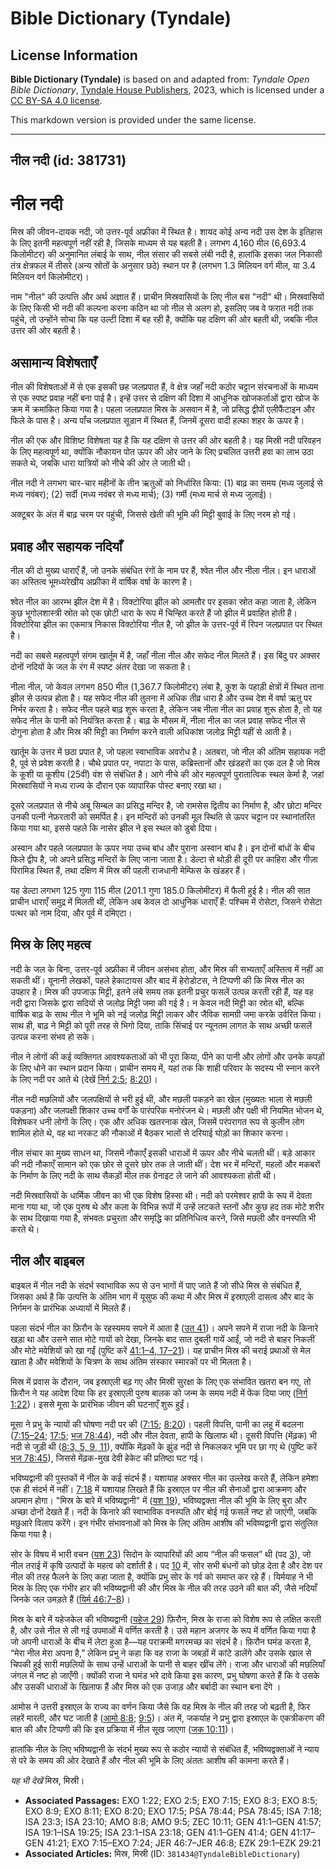 # Bible Dictionary (Tyndale)

## License Information

**Bible Dictionary (Tyndale)** is based on and adapted from: _Tyndale Open Bible Dictionary_, [Tyndale House Publishers](https://tyndaleopenresources.com/), 2023, which is licensed under a [CC BY-SA 4.0 license](https://creativecommons.org/licenses/by-sa/4.0/legalcode.en).

This markdown version is provided under the same license.



--------------------------------

## नील नदी (id: 381731)

नील नदी
=======

मिस्र की जीवन\-दायक नदी, जो उत्तर\-पूर्व अफ्रीका में स्थित है। शायद कोई अन्य नदी उस देश के इतिहास के लिए इतनी महत्वपूर्ण नहीं रही है, जिसके माध्यम से यह बहती है। लगभग 4,160 मील (6,693\.4 किलोमीटर) की अनुमानित लंबाई के साथ, नील संसार की सबसे लंबी नदी है, हालांकि इसका जल निकासी तंत्र क्षेत्रफल में तीसरे (अन्य स्रोतों के अनुसार छठे) स्थान पर है (लगभग 1\.3 मिलियन वर्ग मील, या 3\.4 मिलियन वर्ग किलोमीटर)।

नाम "नील" की उत्पत्ति और अर्थ अज्ञात हैं। प्राचीन मिस्रवासियों के लिए नील बस "नदी" थी। मिस्रवासियों के लिए किसी भी नदी की कल्पना करना कठिन था जो नील से अलग हो, इसलिए जब वे फरात नदी तक पहुंचे, तो उन्होंने सोचा कि यह उल्टी दिशा में बह रही है, क्योंकि यह दक्षिण की ओर बहती थी, जबकि नील उत्तर की ओर बहती है।

असामान्य विशेषताएँ
------------------

नील की विशेषताओं में से एक इसकी छह जलप्रपात हैं, वे क्षेत्र जहाँ नदी कठोर चट्टान संरचनाओं के माध्यम से एक स्पष्ट प्रवाह नहीं बना पाई है। इन्हें उत्तर से दक्षिण की दिशा में आधुनिक खोजकर्ताओं द्वारा खोज के क्रम में क्रमांकित किया गया है। पहला जलप्रपात मिस्र के असवान में है, जो प्रसिद्ध द्वीपों एलीफैंटाइन और फिले के पास है। अन्य पाँच जलप्रपात सूडान में स्थित हैं, जिनमें दूसरा वादी हल्फा शहर के ऊपर है।

नील की एक और विशिष्ट विशेषता यह है कि यह दक्षिण से उत्तर की ओर बहती है। यह मिस्री नदी परिवहन के लिए महत्वपूर्ण था, क्योंकि नौकायन पोत ऊपर की ओर जाने के लिए प्रचलित उत्तरी हवा का लाभ उठा सकते थे, जबकि धारा यात्रियों को नीचे की ओर ले जाती थी।

नील नदी ने लगभग चार\-चार महीनों के तीन ऋतुओं को निर्धारित किया: (1\) बाढ़ का समय (मध्य जुलाई से मध्य नवंबर); (2\) सर्दी (मध्य नवंबर से मध्य मार्च); (3\) गर्मी (मध्य मार्च से मध्य जुलाई)।

अक्टूबर के अंत में बाढ़ चरम पर पहुंची, जिससे खेती की भूमि की मिट्टी बुवाई के लिए नरम हो गई।

प्रवाह और सहायक नदियाँ
----------------------

नील की दो मुख्य धाराएँ हैं, जो उनके संबंधित रंगों के नाम पर हैं, श्वेत नील और नीला नील। इन धाराओं का अस्तित्व भूमध्यरेखीय अफ्रीका में वार्षिक वर्षा के कारण है।

श्वेत नील का आरम्भ झील देश में है। विक्टोरिया झील को आमतौर पर इसका स्रोत कहा जाता है, लेकिन कुछ भूगोलशास्त्री स्रोत को एक छोटी धारा के रूप में चिन्हित करते हैं जो झील में प्रवाहित होती है। विक्टोरिया झील का एकमात्र निकास विक्टोरिया नील है, जो झील के उत्तर\-पूर्व में रिपन जलप्रपात पर स्थित है।

नदी का सबसे महत्वपूर्ण संगम खार्तूम में है, जहाँ नीला नील और सफेद नील मिलते हैं। इस बिंदु पर अक्सर दोनों नदियों के जल के रंग में स्पष्ट अंतर देखा जा सकता है।

नीला नील, जो केवल लगभग 850 मील (1,367\.7 किलोमीटर) लंबा है, कूश के पहाड़ी क्षेत्रों में स्थित ताना झील से उत्पन्न होता है। यह सफेद नील की तुलना में अधिक तीव्र धारा है और उच्च देश में वर्षा ऋतु पर निर्भर करता है। सफेद नील पहले बाढ़ शुरू करता है, लेकिन जब नीला नील का प्रवाह शुरू होता है, तो यह सफेद नील के पानी को नियंत्रित करता है। बाढ़ के मौसम में, नीला नील का जल प्रवाह सफेद नील से दोगुना होता है और मिस्र की मिट्टी का निर्माण करने वाली अधिकांश जलोढ़ मिट्टी यहीं से आती है।

खार्तूम के उत्तर में छठा प्रपात है, जो पहला स्वाभाविक अवरोध है। अतबरा, जो नील की अंतिम सहायक नदी है, पूर्व से प्रवेश करती है। चौथे प्रपात पर, नपाटा के पास, कब्रिस्तानों और खंडहरों का एक दल है जो मिस्र के कूशी या कूशीय (25वीं) वंश से संबंधित है। आगे नीचे की ओर महत्वपूर्ण पुरातात्विक स्थल केर्मा है, जहां मिस्रवासियों ने मध्य राज्य के दौरान एक व्यापारिक पोस्ट बनाए रखा था।

दूसरे जलप्रपात से नीचे अबू सिम्बल का प्रसिद्ध मन्दिर है, जो रामसेस द्वितीय का निर्माण है, और छोटा मन्दिर उनकी पत्नी नेफ़रतारी को समर्पित है। इन मन्दिरों को उनकी मूल स्थिति से ऊपर चट्टान पर स्थानांतरित किया गया था, इससे पहले कि नासेर झील ने इस स्थल को डुबो दिया।

अस्वान और पहले जलप्रपात के ऊपर नया उच्च बांध और पुराना अस्वान बांध है। इन दोनों बांधों के बीच फिले द्वीप है, जो अपने प्रसिद्ध मन्दिरों के लिए जाना जाता है। डेल्टा से थोड़ी ही दूरी पर काहिरा और गीज़ा पिरामिड स्थित हैं, तथा दक्षिण में मिस्र की पहली राजधानी मेम्फिस के खंडहर हैं।

यह डेल्टा लगभग 125 गुणा 115 मील (201\.1 गुणा 185\.0 किलोमीटर) में फैली हुई है। नील की सात प्राचीन धाराएँ समुद्र में मिलती थीं, लेकिन अब केवल दो आधुनिक धाराएँ हैं: पश्चिम में रोसेटा, जिसने रोसेटा पत्थर को नाम दिया, और पूर्व में दमिएटा।

मिस्र के लिए महत्व
------------------

नदी के जल के बिना, उत्तर\-पूर्व अफ्रीका में जीवन असंभव होता, और मिस्र की सभ्यताएँ अस्तित्व में नहीं आ सकती थीं। यूनानी लेखकों, पहले हेकाटायस और बाद में हेरोडोटस, ने टिप्पणी की कि मिस्र नील का उपहार है। मिस्र की उपजाऊ मिट्टी, इतने लंबे समय तक इतनी प्रचुर फसलें उत्पन्न करती रही हैं, यह वह नदी द्वारा जिसके द्वारा सदियों से जलोढ़ मिट्टी जमा की गई है। न केवल नदी मिट्टी का स्रोत थी, बल्कि वार्षिक बाढ़ के साथ नील ने भूमि को नई जलोढ़ मिट्टी लाकर और जैविक सामग्री जमा करके उर्वरित किया। साथ ही, बाढ़ ने मिट्टी को पूरी तरह से भिगो दिया, ताकि सिंचाई पर न्यूनतम लागत के साथ अच्छी फसलें उत्पन्न करना संभव हो सके।

नील ने लोगों की कई व्यक्तिगत आवश्यकताओं को भी पूरा किया, पीने का पानी और लोगों और उनके कपड़ों के लिए धोने का स्थान प्रदान किया। प्राचीन समय में, यहां तक कि शाही परिवार के सदस्य भी स्नान करने के लिए नदी पर आते थे (देखें [निर्ग 2:5](https://ref.ly/Exod2:5); [8:20](https://ref.ly/Exod8:20))।

नील नदी मछलियों और जलपक्षियों से भरी हुई थी, और मछली पकड़ने का खेल (मुख्यतः भाला से मछली पकड़ना) और जलपक्षी शिकार उच्च वर्गों के पारंपरिक मनोरंजन थे। मछली और पक्षी भी नियमित भोजन थे, विशेषकर धनी लोगों के लिए। एक और अधिक खतरनाक खेल, जिसमें परंपरागत रूप से कुलीन लोग शामिल होते थे, वह था नरकट की नौकाओं में बैठकर भालों से दरियाई घोड़ों का शिकार करना।

नील संचार का मुख्य साधन था, जिसमें नौकाएँ इसकी धाराओं में ऊपर और नीचे चलती थीं। बड़े आकार की नदी नौकाएँ सामान को एक छोर से दूसरे छोर तक ले जाती थीं। देश भर में मन्दिरों, महलों और मकबरों के निर्माण के लिए नदी के साथ सैकड़ों मील तक ग्रेनाइट ले जाने की आवश्यकता होती थी।

नदी मिस्रवासियों के धार्मिक जीवन का भी एक विशेष हिस्सा थी। नदी को परमेश्वर हापी के रूप में देवता माना गया था, जो एक पुरुष थे और कला के विभिन्न रूपों में उन्हें लटकते स्तनों और कुछ हद तक मोटे शरीर के साथ दिखाया गया है, संभवतः प्रचुरता और समृद्धि का प्रतिनिधित्व करने, जिसे मछली और वनस्पति भी करते थे।

नील और बाइबल
------------

बाइबल में नील नदी के संदर्भ स्वाभाविक रूप से उन भागों में पाए जाते हैं जो सीधे मिस्र से संबंधित हैं, जिसका अर्थ है कि उत्पत्ति के अंतिम भाग में यूसुफ की कथा में और मिस्र में इस्राएली दासत्व और बाद के निर्गमन के प्रारंभिक अध्यायों में मिलते हैं।

पहला संदर्भ नील का फ़िरौन के रहस्यमय सपने में आता है ([उत 41](https://ref.ly/Gen41:1-Gen41:57))। अपने सपने में राजा नदी के किनारे खड़ा था और उसने सात मोटे गायों को देखा, जिनके बाद सात दुबली गायें आईं, जो नदी से बाहर निकलीं और मोटे मवेशियों को खा गईं (पुष्टि करें [41:1–4, 17–21](https://ref.ly/Gen41:1-Gen41:4,Gen41:17-Gen41:21))। यह प्राचीन मिस्र की चराई प्रथाओं से मेल खाता है और मवेशियों के चित्रण के साथ अंतिम संस्कार स्मारकों पर भी मिलता है।

मिस्र में प्रवास के दौरान, जब इस्राएली बढ़ गए और मिस्री सुरक्षा के लिए एक संभावित खतरा बन गए, तो फ़िरौन ने यह आदेश दिया कि हर इस्राएली पुरुष बालक को जन्म के समय नदी में फेंक दिया जाए ([निर्ग 1:22](https://ref.ly/Exod1:22))। इससे मूसा के प्रारंभिक जीवन की घटनाएँ शुरू हुईं।

मूसा ने प्रभु के न्यायों की घोषणा नदी पर की ([7:15](https://ref.ly/Exod7:15); [8:20](https://ref.ly/Exod8:20))। पहली विपत्ति, पानी का लहू में बदलना ([7:15–24](https://ref.ly/Exod7:15-Exod7:24); [17:5](https://ref.ly/Exod17:5); [भज 78:44](https://ref.ly/Ps78:44)), नदी और नील देवता, हापी के खिलाफ थी। दूसरी विपत्ति (मेंढ़क) भी नदी से जुड़ी थी ([8:3, 5, 9, 11](https://ref.ly/Exod8:3,Exod8:5,Exod8:9,Exod8:11)), क्योंकि मेंढ़कों के झुंड नदी से निकलकर भूमि पर छा गए थे (पुष्टि करें [भज 78:45](https://ref.ly/Ps78:45)), जिससे मेंढ़क\-मुख देवी हेकेट की प्रतिष्ठा घट गई।

भविष्यद्वानी की पुस्तकों में नील के कई संदर्भ हैं। यशायाह अक्सर नील का उल्लेख करते हैं, लेकिन हमेशा एक ही संदर्भ में नहीं। [7:18](https://ref.ly/Isa7:18) में यशायाह लिखते हैं कि इस्राएल पर नील की सेनाओं द्वारा आक्रमण और अपमान होगा। "मिस्र के बारे में भविष्यद्वानी" में ([यश 19](https://ref.ly/Isa19:1-Isa19:25)), भविष्यद्वक्ता नील की भूमि के लिए बुरा और अच्छा दोनों देखते हैं। नदी के किनारे की स्वाभाविक वनस्पति और बोई गई फसलें नष्ट हो जाएंगी, जबकि मछुआरे विलाप करेंगे। इन गंभीर संभावनाओं को मिस्र के लिए अंतिम आशीष की भविष्यद्वानी द्वारा संतुलित किया गया है।

सोर के विषय में भारी वचन ([यश 23](https://ref.ly/Isa23:1-Isa23:18)) सिदोन के व्यापारियों की आय “नील की फसल” थी (पद [3](https://ref.ly/Isa23:3)), जो नील तराई में कृषि उत्पादों के महत्व को दर्शाती है। पद [10](https://ref.ly/Isa23:10) में, सोर सभी बंधनों को छोड़ देता है और देश पर नील की तरह फैलने के लिए कहा जाता है, क्योंकि प्रभु सोर के गर्व को समाप्त कर रहे हैं। यिर्मयाह ने भी मिस्र के लिए एक गंभीर हार की भविष्यद्वानी की और मिस्र के नील की तरह उठने की बात की, जैसे नदियाँ जिनके जल उमड़ते हैं ([यिर्म 46:7–8](https://ref.ly/Jer46:7-Jer46:8))।

मिस्र के बारे में यहेजकेल की भविष्यद्वानी ([यहेज 29](https://ref.ly/Ezek29:1-Ezek29:21)) फ़िरौन, मिस्र के राजा को विशेष रूप से लक्षित करती है, और उसे नील से ली गई उपमाओं में वर्णित करती है। उसे महान अजगर के रूप में वर्णित किया गया है जो अपनी धाराओं के बीच में लेटा हुआ है—यह पराक्रमी मगरमच्छ का संदर्भ है। फ़िरौन घमंड करता है, “मेरा नील मेरा अपना है,” लेकिन प्रभु ने कहा कि वह राजा के जबड़ों में कांटे डालेंगे और उसके खाल से चिपकी हुई सारी मछलियों के साथ उन्हें धाराओं के पानी से बाहर खींच लेंगे। राजा और धाराओं की मछलियाँ जंगल में नष्ट हो जाएँगी। क्योंकी राजा ने घमंड भरे दावे किया इस कारण, प्रभु घोषणा करते हैं कि वे उसके और उसकी धाराओं के खिलाफ हैं और मिस्र को एक उजाड़ और बर्बादी का स्थान बना देंगे । 

आमोस ने उत्तरी इस्राएल के राज्य का वर्णन किया जैसे कि वह मिस्र के नील की तरह जो बढ़ती है, फिर लहरें मारती, और घट जाती है ([आमो 8:8](https://ref.ly/Amos8:8); [9:5](https://ref.ly/Amos9:5))। अंत में, जकर्याह ने प्रभु द्वारा इस्राएल के एकत्रीकरण की बात की और टिप्पणी की कि इस प्रक्रिया में नील सूख जाएगा ([जक 10:11](https://ref.ly/Zech10:11))।

हालांकि नील के लिए भविष्यद्वानी के संदर्भ मुख्य रूप से कठोर न्यायों से संबंधित हैं, भविष्यद्वक्ताओं ने न्याय से परे के समय की ओर देखाते हैं और नील की भूमि के लिए अंततः आशीष की कामना करते हैं। 

*यह भी देखें* मिस्र, मिस्री। 

* **Associated Passages:** EXO 1:22; EXO 2:5; EXO 7:15; EXO 8:3; EXO 8:5; EXO 8:9; EXO 8:11; EXO 8:20; EXO 17:5; PSA 78:44; PSA 78:45; ISA 7:18; ISA 23:3; ISA 23:10; AMO 8:8; AMO 9:5; ZEC 10:11; GEN 41:1–GEN 41:57; ISA 19:1–ISA 19:25; ISA 23:1–ISA 23:18; GEN 41:1–GEN 41:4; GEN 41:17–GEN 41:21; EXO 7:15–EXO 7:24; JER 46:7–JER 46:8; EZK 29:1–EZK 29:21
* **Associated Articles:** मिस्र, मिस्री (ID: `381434@TyndaleBibleDictionary`)

